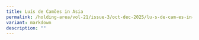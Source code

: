 ```yaml
---
title: Luís de Camões in Asia
permalink: /holding-area/vol-21/issue-3/oct-dec-2025/lu-s-de-cam-es-in-asia/
variant: markdown
description: ""
---
```

